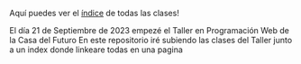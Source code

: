 Aquí puedes ver el [índice](https://francorossids.github.io/Taller_Programacion_Web/) de todas las clases!


El día 21 de Septiembre de 2023 empezé el Taller en Programación Web de la Casa del Futuro
En este repositorio iré subiendo las clases del Taller junto a un index donde linkeare todas en una pagina
